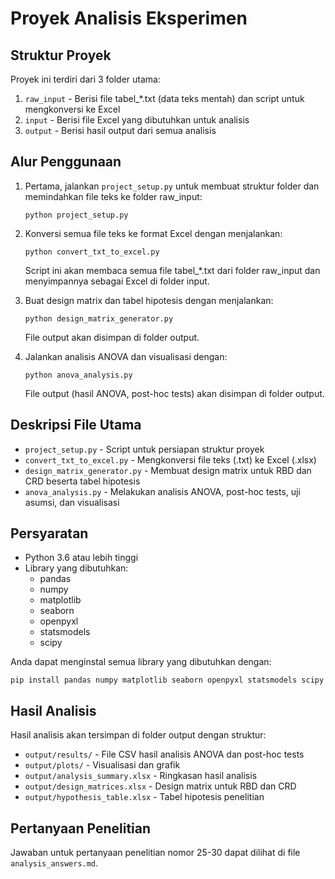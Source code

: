 # Proyek Analisis Eksperimen

## Struktur Proyek

Proyek ini terdiri dari 3 folder utama:

1. `raw_input` - Berisi file tabel_*.txt (data teks mentah) dan script untuk mengkonversi ke Excel
2. `input` - Berisi file Excel yang dibutuhkan untuk analisis
3. `output` - Berisi hasil output dari semua analisis

## Alur Penggunaan

1. Pertama, jalankan `project_setup.py` untuk membuat struktur folder dan memindahkan file teks ke folder raw_input:
   ```
   python project_setup.py
   ```

2. Konversi semua file teks ke format Excel dengan menjalankan:
   ```
   python convert_txt_to_excel.py
   ```
   Script ini akan membaca semua file tabel_*.txt dari folder raw_input dan menyimpannya sebagai Excel di folder input.

3. Buat design matrix dan tabel hipotesis dengan menjalankan:
   ```
   python design_matrix_generator.py
   ```
   File output akan disimpan di folder output.

4. Jalankan analisis ANOVA dan visualisasi dengan:
   ```
   python anova_analysis.py
   ```
   File output (hasil ANOVA, post-hoc tests) akan disimpan di folder output.

## Deskripsi File Utama

* `project_setup.py` - Script untuk persiapan struktur proyek
* `convert_txt_to_excel.py` - Mengkonversi file teks (.txt) ke Excel (.xlsx)
* `design_matrix_generator.py` - Membuat design matrix untuk RBD dan CRD beserta tabel hipotesis
* `anova_analysis.py` - Melakukan analisis ANOVA, post-hoc tests, uji asumsi, dan visualisasi

## Persyaratan

* Python 3.6 atau lebih tinggi
* Library yang dibutuhkan:
  - pandas
  - numpy
  - matplotlib
  - seaborn
  - openpyxl
  - statsmodels
  - scipy

Anda dapat menginstal semua library yang dibutuhkan dengan:
```
pip install pandas numpy matplotlib seaborn openpyxl statsmodels scipy
```

## Hasil Analisis

Hasil analisis akan tersimpan di folder output dengan struktur:
* `output/results/` - File CSV hasil analisis ANOVA dan post-hoc tests
* `output/plots/` - Visualisasi dan grafik
* `output/analysis_summary.xlsx` - Ringkasan hasil analisis
* `output/design_matrices.xlsx` - Design matrix untuk RBD dan CRD
* `output/hypothesis_table.xlsx` - Tabel hipotesis penelitian

## Pertanyaan Penelitian

Jawaban untuk pertanyaan penelitian nomor 25-30 dapat dilihat di file `analysis_answers.md`. 